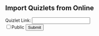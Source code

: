 <h2>Import Quizlets from Online</h2>
<ul class="import" id="import"></ul>

<style>
  .form-control{
    display:block;width:100%;
    padding:.375rem .75rem;
    font-size:1rem;
    font-weight:400;
    line-height:1.5;
    color:black;
    background-color:white;
    background-clip:padding-box;
    border:1px solid white;
    -webkit-appearance:none;
    -moz-appearance:none;
    appearance:none;
    border-radius:.375rem;
    transition:border-color .15s ease-in-out,box-shadow .15s ease-in-out;
  }
</style>

  <label>Quizlet Link:
    <input type="text" id="enter-link" name="enter-link">
  </label><br>
  <input type="checkbox" id="public-check" name="public-check">Public
  <button type="button" id="submit-set-button">Submit</button>


<script>
  async function createFlashcardSet() {
    const response = await fetch("https://csa-backend.rohanj.dev/api/flashcard/createFlashcardSet");
    const data = await response.json();

    let table = "<table><tr><th>Key</th><th>Value</th></tr>";
    for (let key in data) {
      table += "<tr><td>" + key + "</td><td>" + data[key] + "</td></tr>";
    }
    table += "</table>";

    document.getElementById("flashcardSet").innerHTML = table;
  }
</script>
